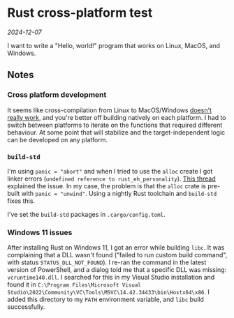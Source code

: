 # Rust cross-platform test

*2024-12-07*

I want to write a "Hello, world!" program that works on Linux, MacOS, and Windows.

## Notes

### Cross platform development

It seems like cross-compilation from Linux to MacOS/Windows
[doesn't really work](https://github.com/japaric/rust-cross?tab=readme-ov-file#faq),
and you're better off building natively on each platform. I had to switch between platforms
to iterate on the functions that required different behaviour. At some point that will
stabilize and the target-independent logic can be developed on any platform.

### `build-std`

I'm using `panic = "abort"` and when I tried to use the `alloc` create I got linker
errors (`undefined reference to rust_eh_personality`).
[This thread](https://users.rust-lang.org/t/unexpected-undefined-reference-to-rust-eh-personality-when-compiling-with-c-panic-abort-for-no-std-library/120311) explained the issue. In my case, the problem is that
the `alloc` crate is pre-built with `panic = "unwind"`. Using a nightly Rust toolchain
and `build-std` fixes this.

I've set the `build-std` packages in `.cargo/config.toml`.

### Windows 11 issues

After installing Rust on Windows 11, I got an error while building `libc`. It was complaining that
a DLL wasn't found ("failed to run custom build command", with status `STATUS_DLL_NOT_FOUND`).
I re-ran the command in the latest version of PowerShell, and a dialog told me that a specific DLL
was missing: `vcruntime140.dll`. I searched for this in my Visual Studio installation and found
it in `C:\Program Files\Microsoft Visual Studio\2022\Community\VC\Tools\MSVC\14.42.34433\bin\Hostx64\x86`.
I added this directory to my `PATH` environment variable, and `libc` build successfully.

